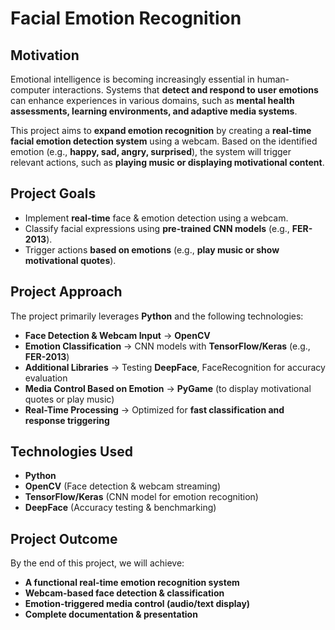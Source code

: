 # Facial Emotion Recognition

## Motivation
Emotional intelligence is becoming increasingly essential in human-computer interactions. Systems that **detect and respond to user emotions** can enhance experiences in various domains, such as **mental health assessments, learning environments, and adaptive media systems**. 

This project aims to **expand emotion recognition** by creating a **real-time facial emotion detection system** using a webcam. Based on the identified emotion (e.g., **happy, sad, angry, surprised**), the system will trigger relevant actions, such as **playing music or displaying motivational content**.

##  Project Goals
- Implement **real-time** face & emotion detection using a webcam.
- Classify facial expressions using **pre-trained CNN models** (e.g., **FER-2013**).
- Trigger actions **based on emotions** (e.g., **play music or show motivational quotes**).

## Project Approach
The project primarily leverages **Python** and the following technologies:
- **Face Detection & Webcam Input** → **OpenCV**
- **Emotion Classification** → CNN models with **TensorFlow/Keras** (e.g., **FER-2013**)
- **Additional Libraries** → Testing **DeepFace**, FaceRecognition for accuracy evaluation
- **Media Control Based on Emotion** → **PyGame** (to display motivational quotes or play music)
- **Real-Time Processing** → Optimized for **fast classification and response triggering**

## Technologies Used
-  **Python**
-  **OpenCV** (Face detection & webcam streaming)
-  **TensorFlow/Keras** (CNN model for emotion recognition)
-  **DeepFace** (Accuracy testing & benchmarking)

##  Project Outcome
By the end of this project, we will achieve:
- **A functional real-time emotion recognition system**  
- **Webcam-based face detection & classification**  
- **Emotion-triggered media control (audio/text display)**  
- **Complete documentation & presentation**  

